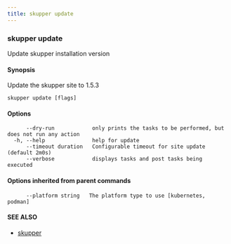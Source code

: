 ```yaml
---
title: skupper update
---
```

### skupper update

Update skupper installation version

#### Synopsis

Update the skupper site to 1.5.3

```
skupper update [flags]
```

#### Options

```
      --dry-run            only prints the tasks to be performed, but does not run any action
  -h, --help               help for update
      --timeout duration   Configurable timeout for site update (default 2m0s)
      --verbose            displays tasks and post tasks being executed
```

#### Options inherited from parent commands

```
      --platform string   The platform type to use [kubernetes, podman]
```

#### SEE ALSO

* [skupper](index.html) 

<!-- ###### Auto generated by spf13/cobra on 1-Feb-2024
 -->